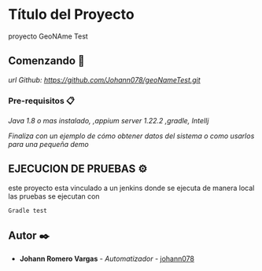 # Título del Proyecto

proyecto GeoNAme Test

## Comenzando 🚀

_url Github: https://github.com/Johann078/geoNameTest.git_


### Pre-requisitos 📋

_Java 1.8 o mas instalado,
  ,appium server 1.22.2
  ,gradle, Intellj_

_Finaliza con un ejemplo de cómo obtener datos del sistema o como usarlos para una pequeña demo_

## EJECUCION DE PRUEBAS ⚙️

este proyecto esta vinculado a un jenkins donde se ejecuta de manera local 
las pruebas se ejecutan con 

```
Gradle test
```

## Autor ✒️

* **Johann Romero Vargas** - *Automatizador* - [johann078](https://github.com/Johann078)

